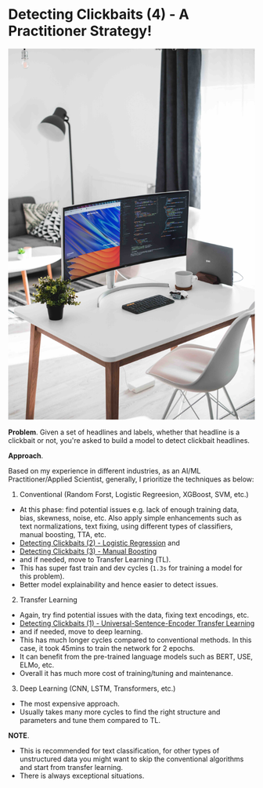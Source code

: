 # Detecting Clickbaits (4) - A Practitioner Strategy!

![image info](./images/p4-header.jpg "by Alexandru Acea")


**Problem**.
Given a set of headlines and labels, whether that headline is a clickbait or 
not, you're asked to build a model to detect clickbait headlines.

**Approach**.

Based on my experience in different industries, as an AI/ML Practitioner/Applied Scientist,
 generally, I prioritize the techniques as below:
 
1. Conventional (Random Forst, Logistic Regreesion, XGBoost, SVM, etc.) 
- At this phase: find potential issues e.g. lack of enough 
training data, bias, skewness, noise, etc. Also apply simple enhancements 
such as text normalizations, text fixing, using different types of classifiers, 
manual boosting, TTA, etc.
- [Detecting Clickbaits (2) - Logistic Regression](https://hminooei.github.io/2020/04/21/clickbaits2.html) and
- [Detecting Clickbaits (3) - Manual Boosting](https://hminooei.github.io/2020/05/10/clickbaits3.html)
- and if needed, move to Transfer Learning (TL).
- This has super fast train and dev cycles (`1.3s` for training a model for this 
problem).
- Better model explainability and hence easier to detect issues.
2. Transfer Learning 
- Again, try find potential issues with the data, fixing text encodings, etc.
- [Detecting Clickbaits (1) - Universal-Sentence-Encoder Transfer Learning](https://hminooei.github.io/2020/04/14/clickbaits1.html)
- and if needed, move to deep learning.
- This has much longer cycles compared to conventional methods. In this case, it took 45mins to 
train the network for 2 epochs.
- It can benefit from the pre-trained language models such as BERT, USE, ELMo, etc.
- Overall it has much more cost of training/tuning and maintenance.
3. Deep Learning (CNN, LSTM, Transformers, etc.)
- The most expensive approach.
- Usually takes many more cycles to find the right structure and parameters and tune them 
compared to TL.


**NOTE**.
- This is recommended for text classification, for other types of 
unstructured data you might want to skip the conventional algorithms and 
start from transfer learning. 
- There is always exceptional situations.
